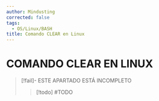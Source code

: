 ```yaml
---
author: Mindusting
corrected: false
tags:
  - OS/Linux/BASH
title: Comando CLEAR en Linux
---
```


# COMANDO CLEAR EN LINUX

> [!fail]- ESTE APARTADO ESTÁ INCOMPLETO
> > [!todo] #TODO
